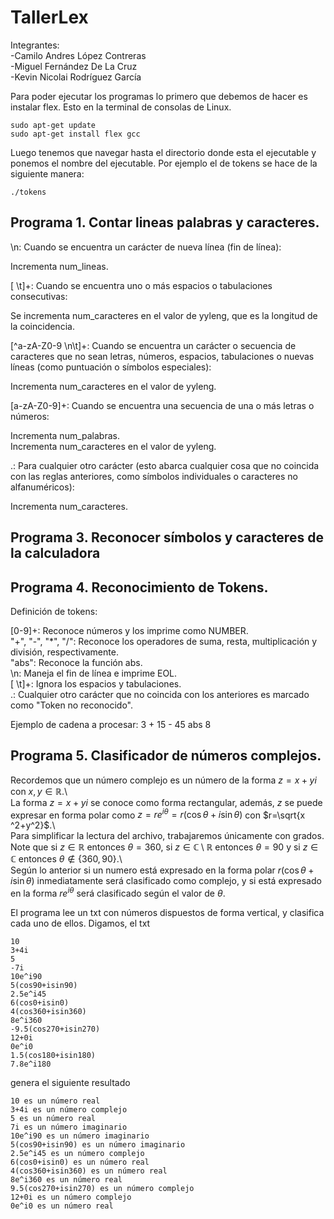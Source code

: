 # TallerLex

Integrantes: <br>
-Camilo Andres López Contreras <br>
-Miguel Fernández De La Cruz <br>
-Kevin Nicolai Rodríguez García <br>

Para poder ejecutar los programas lo primero que debemos de hacer es instalar flex. Esto en la terminal de consolas de Linux.
```
sudo apt-get update
sudo apt-get install flex gcc
```
Luego tenemos que navegar hasta el directorio donde esta el ejecutable y ponemos el nombre del ejecutable. Por ejemplo el de tokens se hace de la siguiente manera:

```
./tokens
```


## Programa 1. Contar lineas palabras y caracteres.

\n: Cuando se encuentra un carácter de nueva línea (fin de línea): <br>

Incrementa num_lineas. <br> 

[ \t]+: Cuando se encuentra uno o más espacios o tabulaciones consecutivas: <br> 

Se incrementa num_caracteres en el valor de yyleng, que es la longitud de la coincidencia. <br>

[^a-zA-Z0-9 \n\t]+: Cuando se encuentra un carácter o secuencia de caracteres que no sean letras, números, espacios, tabulaciones o nuevas líneas (como puntuación o símbolos especiales): <br>

Incrementa num_caracteres en el valor de yyleng. <br> 

[a-zA-Z0-9]+: Cuando se encuentra una secuencia de una o más letras o números: <br>

Incrementa num_palabras. <br> 
Incrementa num_caracteres en el valor de yyleng. <br>

.: Para cualquier otro carácter (esto abarca cualquier cosa que no coincida con las reglas anteriores, como símbolos individuales o caracteres no alfanuméricos): <br>

Incrementa num_caracteres.

## Programa 3. Reconocer símbolos y caracteres de la calculadora

## Programa 4. Reconocimiento de Tokens.

Definición de tokens:

[0-9]+: Reconoce números y los imprime como NUMBER. <br>
"+", "-", "*", "/": Reconoce los operadores de suma, resta, multiplicación y división, respectivamente. <br>
"abs": Reconoce la función abs. <br> 
\n: Maneja el fin de línea e imprime EOL. <br>
[ \t]+: Ignora los espacios y tabulaciones. <br> 
.: Cualquier otro carácter que no coincida con los anteriores es marcado como "Token no reconocido". <br>

Ejemplo de cadena a procesar: 3 + 15 - 45 abs 8


## Programa 5. Clasificador de números complejos.

Recordemos que un número complejo es un número de la forma $z=x+yi$ con $x,y \in \mathbb{R}$.\ <br>
La forma $z=x+yi$ se conoce como forma rectangular, además, $z$ se puede expresar en forma polar como $z = re^{i\theta}=r(\cos \theta + i\sin \theta)$ con $r=\sqrt{x ^2+y^2}$.\ <br>
Para simplificar la lectura del archivo, trabajaremos únicamente con grados. Note que si $z \in \mathbb{R}$ entonces $\theta = 360$, si $z \in \mathbb{C}\setminus\mathbb{R}$ entonces $\theta = 90$ y si $z \in \mathbb{C}$ entonces $\theta\not\in\lbrace 360,90\rbrace$.\ <br>
Según lo anterior si un numero está expresado en la forma polar $r(\cos \theta + i\sin \theta)$ inmediatamente será clasificado como complejo, y si está expresado en la forma $re^{i\theta}$ será clasificado según el valor de $\theta$. <br>

El programa lee un txt con números dispuestos de forma vertical, y clasifica cada uno de ellos. Digamos, el txt 


```
10
3+4i
5
-7i
10e^i90
5(cos90+isin90)
2.5e^i45
6(cos0+isin0)
4(cos360+isin360)
8e^i360
-9.5(cos270+isin270)
12+0i
0e^i0
1.5(cos180+isin180)
7.8e^i180
```

genera el siguiente resultado


```
10 es un número real
3+4i es un número complejo
5 es un número real
7i es un número imaginario
10e^i90 es un número imaginario
5(cos90+isin90) es un número imaginario
2.5e^i45 es un número complejo
6(cos0+isin0) es un número real
4(cos360+isin360) es un número real
8e^i360 es un número real
9.5(cos270+isin270) es un número complejo
12+0i es un número complejo
0e^i0 es un número real
```
